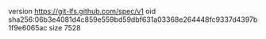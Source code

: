 version https://git-lfs.github.com/spec/v1
oid sha256:06b3e4081d4c859e559bd59dbf631a03368e264448fc9337d4397b1f9e6065ac
size 7528

